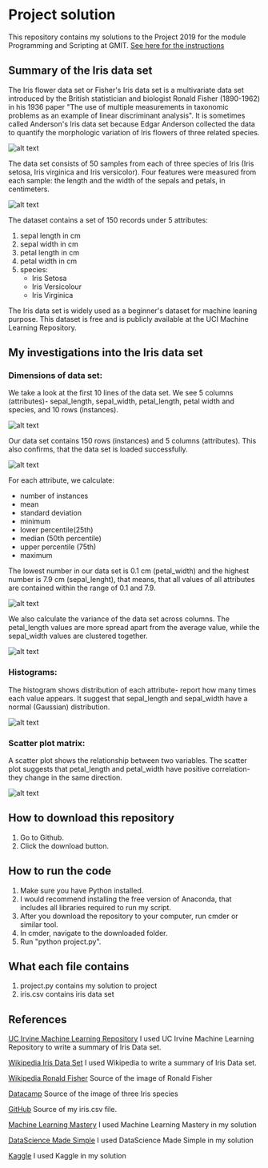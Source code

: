 # Project solution

This repository contains my solutions to the Project 2019 for the module Programming and Scripting at GMIT.
[See here for the instructions](https://github.com/ianmcloughlin/project-pands/raw/master/project.pdf)

## Summary of the Iris data set
The Iris flower data set or Fisher's Iris data set is a multivariate data set introduced by the British statistician and biologist Ronald Fisher (1890-1962) in his 1936 paper "The use of multiple measurements in taxonomic problems as an example of linear discriminant analysis". It is sometimes called Anderson's Iris data set because Edgar Anderson collected the data to quantify the morphologic variation of Iris flowers of three related species. 

![alt text](https://upload.wikimedia.org/wikipedia/commons/thumb/a/aa/Youngronaldfisher2.JPG/220px-Youngronaldfisher2.JPG "Ronald Fisher in 1913")

The data set consists of 50 samples from each of three species of Iris (Iris setosa, Iris virginica and Iris versicolor). Four features were measured from each sample: the length and the width of the sepals and petals, in centimeters.

![alt text](https://s3.amazonaws.com/assets.datacamp.com/blog_assets/Machine+Learning+R/iris-machinelearning.png "Iris species")

The dataset contains a set of 150 records under 5 attributes:
1. sepal length in cm
2. sepal width in cm
3. petal length in cm
4. petal width in cm
5. species:
   * Iris Setosa
   * Iris Versicolour
   * Iris Virginica

The Iris data set is widely used as a beginner's dataset for machine leaning purpose. This dataset is free and is publicly available at the UCI Machine Learning Repository.

## My investigations into the Iris data set

### Dimensions of data set:

We take a look at the first 10 lines of the data set. We see 5 columns (attributes)- sepal_length, sepal_width, petal_length, petal width and species, and 10 rows (instances).

![alt text](https://user-images.githubusercontent.com/47215445/56868638-d946b980-69ec-11e9-926d-4bf1048dbb2d.jpg "First ten lines of data set")

Our data set contains 150 rows (instances) and 5 columns (attributes). This also confirms, that the data set is loaded successfully.

![alt text](https://user-images.githubusercontent.com/47215445/56868640-d9df5000-69ec-11e9-8e0f-41c8e3101d1a.jpg "Number or rows and columns")

For each attribute, we calculate: 
* number of instances 
* mean
* standard deviation 
* minimum
* lower percentile(25th)
* median (50th percentile)
* upper percentile (75th)
* maximum

The lowest number in our data set is 0.1 cm (petal_width) and the highest number is 7.9 cm (sepal_lenght), that means, that all values of all attributes are contained within the range of 0.1 and 7.9.

![alt text](https://user-images.githubusercontent.com/47215445/56868641-d9df5000-69ec-11e9-8b87-fd573ec62ebb.jpg "Statistical summary")

We also calculate the variance of the data set across columns. The petal_length values are more spread apart from the average value, while the sepal_width values are clustered together.

![alt text](https://user-images.githubusercontent.com/47215445/56868642-d9df5000-69ec-11e9-9d1d-d95a5dd55d3d.jpg "Variance")

### Histograms:

The histogram shows distribution of each attribute- report how many times each value appears. It suggest that sepal_length and sepal_width have a normal (Gaussian) distribution.

![alt text](https://user-images.githubusercontent.com/47215445/56849791-1e85c100-68f1-11e9-8615-3ec16c9305f3.jpg "Histograms")

### Scatter plot matrix:
A scatter plot shows the relationship between two variables. The scatter plot suggests that petal_length and petal_width have positive correlation- they change in the same direction. 

![alt text](https://user-images.githubusercontent.com/47215445/56854379-78a47780-692d-11e9-8e1f-1099178f1a6f.jpg "Scatter plot matrix")

## How to download this repository

1. Go to Github.
2. Click the download button.

## How to run the code

1. Make sure you have Python installed.
2. I would recommend installing the free version of Anaconda, that includes all libraries required to run my script.
3. After you download the repository to your computer, run cmder or similar tool.
4. In cmder, navigate to the downloaded folder.
5. Run "python project.py".

## What each file contains

1. project.py contains my solution to project
2. iris.csv contains iris data set

## References
[UC Irvine Machine Learning Repository](http://archive.ics.uci.edu/ml/datasets/Iris) I used UC Irvine Machine Learning Repository to write a summary of Iris Data set.

[Wikipedia Iris Data Set](https://en.wikipedia.org/wiki/Iris_flower_data_set) I used Wikipedia to write a summary of Iris Data set.

[Wikipedia Ronald Fisher](https://en.wikipedia.org/wiki/Ronald_Fisher) Source of the image of Ronald Fisher

[Datacamp](https://www.datacamp.com/community/tutorials/machine-learning-in-r) Source of the image of three Iris species

[GitHub](https://gist.github.com/curran/a08a1080b88344b0c8a7) Source of my iris.csv file.

[Machine Learning Mastery](https://machinelearningmastery.com/machine-learning-in-python-step-by-step/) I used Machine Learning Mastery in my solution

[DataScience Made Simple](http://www.datasciencemadesimple.com/variance-function-python-pandas-dataframe-row-column-wise-variance/) I used DataScience Made Simple in my solution

[Kaggle](https://www.kaggle.com/gopaltirupur/iris-data-analysis-and-machine-learning-python) I used Kaggle in my solution